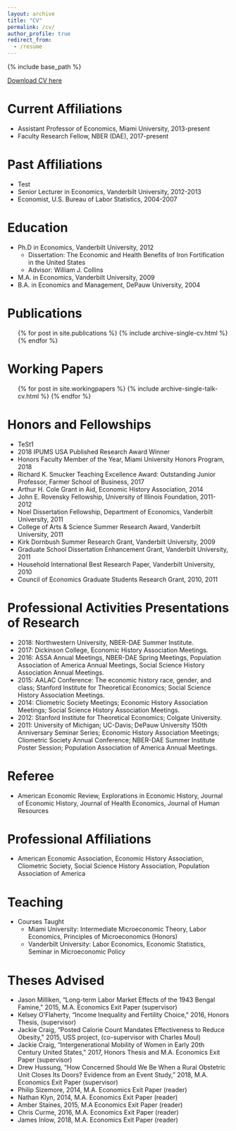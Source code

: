 ```yaml
---
layout: archive
title: "CV"
permalink: /cv/
author_profile: true
redirect_from:
  - /resume
---
```


{% include base_path %}

[Download CV here](http://niemesgt.github.io/files/Niemesh_CV.pdf)


Current Affiliations
======
* Assistant Professor of Economics, Miami University, 2013-present
* Faculty Research Fellow, NBER (DAE), 2017-present
  
Past Affiliations
======
* Test
* Senior Lecturer in Economics, Vanderbilt University, 2012-2013
* Economist, U.S. Bureau of Labor Statistics, 2004-2007

Education
======
* Ph.D in Economics, Vanderbilt University, 2012
	* Dissertation: The Economic and Health Benefits of Iron Fortification in the United States
	* Advisor: William J. Collins
* M.A. in Economics, Vanderbilt University, 2009
* B.A. in Economics and Management, DePauw University, 2004

Publications
======
  <ul>{% for post in site.publications %}
    {% include archive-single-cv.html %}
  {% endfor %}</ul>
  
Working Papers
======
  <ul>{% for post in site.workingpapers %}
    {% include archive-single-talk-cv.html %}
  {% endfor %}</ul>
  
Honors and Fellowships
======
* TeSt1
* 2018 IPUMS USA Published Research Award Winner
* Honors Faculty Member of the Year, Miami University Honors Program, 2018
* Richard K. Smucker Teaching Excellence Award: Outstanding Junior Professor, Farmer School of Business, 2017
* Arthur H. Cole Grant in Aid, Economic History Association, 2014
* John E. Rovensky Fellowship, University of Illinois Foundation, 2011-2012
* Noel Dissertation Fellowship, Department of Economics, Vanderbilt University, 2011 
* College of Arts & Science Summer Research Award, Vanderbilt University, 2011
* Kirk Dornbush Summer Research Grant, Vanderbilt University, 2009 
* Graduate School Dissertation Enhancement Grant, Vanderbilt University, 2011
* Household International Best Research Paper, Vanderbilt University, 2010
* Council of Economics Graduate Students Research Grant, 2010, 2011

Professional Activities Presentations of Research
======
* 2018: Northwestern University, NBER-DAE Summer Institute. 
* 2017: Dickinson College, Economic History Association Meetings.
* 2016: ASSA Annual Meetings, NBER-DAE Spring Meetings, Population Association of America Annual Meetings, Social Science History Association Annual Meetings.
* 2015: AALAC Conference: The economic history race, gender, and class; Stanford Institute for Theoretical Economics; Social Science History Association Meetings.
* 2014: Cliometric Society Meetings; Economic History Association Meetings; Social Science History Association Meetings.
* 2012: Stanford Institute for Theoretical Economics; Colgate University.
* 2011: University of Michigan; UC-Davis; DePauw University 150th Anniversary Seminar Series; Economic History Association Meetings; Cliometric Society Annual Conference; NBER-DAE Summer Institute Poster Session; Population Association of America Annual Meetings.

Referee
======
* American Economic Review, Explorations in Economic History, Journal of Economic History, Journal of Health Economics, Journal of Human Resources

Professional Affiliations
=======
* American Economic Association, Economic History Association, Cliometric Society, Social Science History Association, Population Association of America

Teaching 
=======
* Courses Taught
	* Miami University: Intermediate Microeconomic Theory, Labor Economics, Principles of Microeconomics (Honors)
	* Vanderbilt University: Labor Economics, Economic Statistics, Seminar in Microeconomic Policy 
	
Theses Advised
=======
* Jason Milliken, “Long-term Labor Market Effects of the 1943 Bengal Famine," 2015, M.A. Economics Exit Paper (supervisor)
* Kelsey O’Flaherty, “Income Inequality and Fertility Choice," 2016, Honors Thesis, (supervisor)
* Jackie Craig, “Posted Calorie Count Mandates Effectiveness to Reduce Obesity," 2015, USS project, (co-supervisor with Charles Moul)
* Jackie Craig, “Intergenerational Mobility of Women in Early 20th Century United States," 2017, Honors Thesis and M.A. Economics Exit Paper (supervisor)
* Drew Hussung, “How Concerned Should We Be When a Rural Obstetric Unit Closes Its Doors? Evidence from an Event Study,” 2018, M.A. Economics Exit Paper (supervisor)
* Philip Sizemore, 2014, M.A. Economics Exit Paper (reader) 
* Nathan Klyn, 2014, M.A. Economics Exit Paper (reader) 
* Amber Staines, 2015, M.A Economics Exit Paper (reader) 
* Chris Curme, 2016, M.A. Economics Exit Paper (reader) 
* James Inlow, 2018, M.A. Economics Exit Paper (reader)